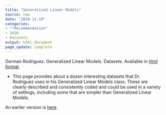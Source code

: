 ```yaml
---
title: "Generalized Linear Models"
source: new
date: "2020-11-19"
categories:
- "*Recommendation"
- 2020
- Datasets
output: html_document
page_update: complete
---
```


German Rodriguez. Generalized Linear Models. Datasets. Available in [html format](https://data.princeton.edu/wws509/datasets).

<!---More--->

+ This page provides about a dozen interesting datasets that Dr. Rodriguez uses in his Generalized Linear Models class. These are clearly described and consistently coded and could be used in a variety of settings, including some that are simpler than Generalized Linear Models.

An earlier version is [here][sim2].
 
[sim2]: http://new.pmean.com/glm-datasets/
